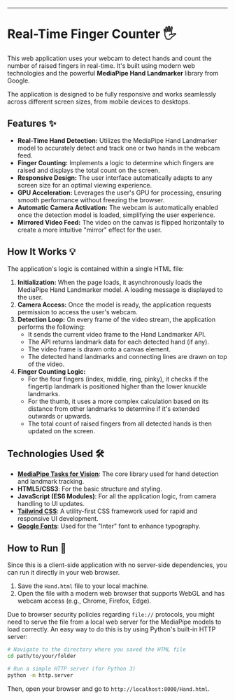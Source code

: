 -----

# Real-Time Finger Counter 🖐️

This web application uses your webcam to detect hands and count the number of raised fingers in real-time. It's built using modern web technologies and the powerful **MediaPipe Hand Landmarker** library from Google.

The application is designed to be fully responsive and works seamlessly across different screen sizes, from mobile devices to desktops.

## Features ✨

  * **Real-Time Hand Detection:** Utilizes the MediaPipe Hand Landmarker model to accurately detect and track one or two hands in the webcam feed.
  * **Finger Counting:** Implements a logic to determine which fingers are raised and displays the total count on the screen.
  * **Responsive Design:** The user interface automatically adapts to any screen size for an optimal viewing experience.
  * **GPU Acceleration:** Leverages the user's GPU for processing, ensuring smooth performance without freezing the browser.
  * **Automatic Camera Activation:** The webcam is automatically enabled once the detection model is loaded, simplifying the user experience.
  * **Mirrored Video Feed:** The video on the canvas is flipped horizontally to create a more intuitive "mirror" effect for the user.

## How It Works 💡

The application's logic is contained within a single HTML file:

1.  **Initialization:** When the page loads, it asynchronously loads the MediaPipe Hand Landmarker model. A loading message is displayed to the user.
2.  **Camera Access:** Once the model is ready, the application requests permission to access the user's webcam.
3.  **Detection Loop:** On every frame of the video stream, the application performs the following:
      * It sends the current video frame to the Hand Landmarker API.
      * The API returns landmark data for each detected hand (if any).
      * The video frame is drawn onto a canvas element.
      * The detected hand landmarks and connecting lines are drawn on top of the video.
4.  **Finger Counting Logic:**
      * For the four fingers (index, middle, ring, pinky), it checks if the fingertip landmark is positioned higher than the lower knuckle landmarks.
      * For the thumb, it uses a more complex calculation based on its distance from other landmarks to determine if it's extended outwards or upwards.
      * The total count of raised fingers from all detected hands is then updated on the screen.

## Technologies Used 🛠️

  * **[MediaPipe Tasks for Vision](https://www.google.com/search?q=https://developers.google.com/mediapipe/solutions/vision)**: The core library used for hand detection and landmark tracking.
  * **HTML5/CSS3**: For the basic structure and styling.
  * **JavaScript (ES6 Modules)**: For all the application logic, from camera handling to UI updates.
  * **[Tailwind CSS](https://tailwindcss.com/)**: A utility-first CSS framework used for rapid and responsive UI development.
  * **[Google Fonts](https://fonts.google.com/)**: Used for the "Inter" font to enhance typography.

## How to Run 🚀

Since this is a client-side application with no server-side dependencies, you can run it directly in your web browser.

1.  Save the `Hand.html` file to your local machine.
2.  Open the file with a modern web browser that supports WebGL and has webcam access (e.g., Chrome, Firefox, Edge).

Due to browser security policies regarding `file://` protocols, you might need to serve the file from a local web server for the MediaPipe models to load correctly. An easy way to do this is by using Python's built-in HTTP server:

```bash
# Navigate to the directory where you saved the HTML file
cd path/to/your/folder

# Run a simple HTTP server (for Python 3)
python -m http.server
```

Then, open your browser and go to `http://localhost:8000/Hand.html`.
